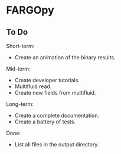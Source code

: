 # FARGOpy
## To Do

Short-term:
- Create an animation of the binary results.

Mid-term:
- Create developer tutorials.
- Multifluid read.
- Create new fields from multifluid.

Long-term:
- Create a complete documentation.
- Create a battery of tests.

Done:
- List all files in the output directory.
